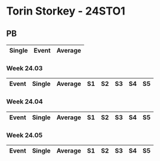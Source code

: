 # Torin Storkey - 24STO1

## PB
|Single|Event|Average|
|----|----|----|
### Week 24.03
|Event|Single|Average|S1|S2|S3|S4|S5|
|-----|-------|------|--|--|--|--|--|
### Week 24.04
|Event|Single|Average|S1|S2|S3|S4|S5|
|-----|-------|------|--|--|--|--|--|
### Week 24.05
|Event|Single|Average|S1|S2|S3|S4|S5|
|-----|-------|------|--|--|--|--|--|
